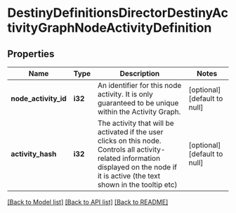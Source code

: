 # DestinyDefinitionsDirectorDestinyActivityGraphNodeActivityDefinition

## Properties
Name | Type | Description | Notes
------------ | ------------- | ------------- | -------------
**node_activity_id** | **i32** | An identifier for this node activity. It is only guaranteed to be unique within the Activity Graph. | [optional] [default to null]
**activity_hash** | **i32** | The activity that will be activated if the user clicks on this node. Controls all activity-related information displayed on the node if it is active (the text shown in the tooltip etc) | [optional] [default to null]

[[Back to Model list]](../README.md#documentation-for-models) [[Back to API list]](../README.md#documentation-for-api-endpoints) [[Back to README]](../README.md)


